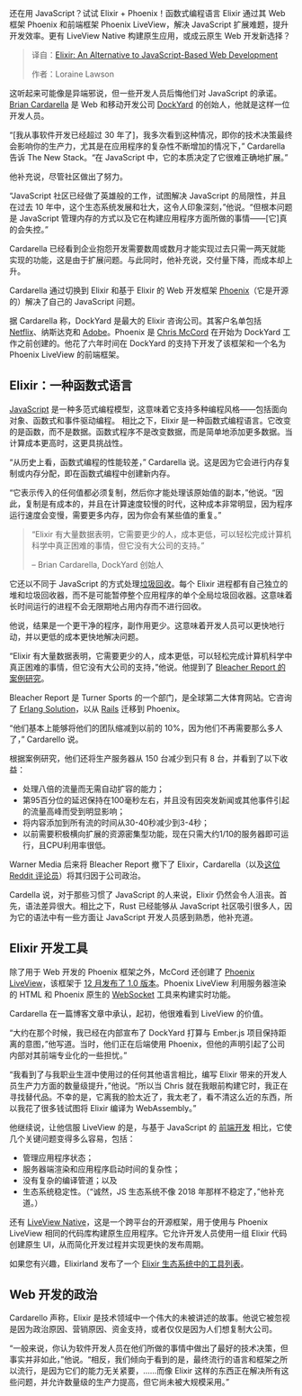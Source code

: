 
<!--
title: Elixir：JavaScript Web开发的替代方案
cover: https://cdn.thenewstack.io/media/2025/06/24ea64d5-elixir.jpg
summary: 还在用 JavaScript？试试 Elixir + Phoenix！函数式编程语言 Elixir 通过其 Web 框架 Phoenix 和前端框架 Phoenix LiveView，解决 JavaScript 扩展难题，提升开发效率。更有 LiveView Native 构建原生应用，或成云原生 Web 开发新选择？
-->

还在用 JavaScript？试试 Elixir + Phoenix！函数式编程语言 Elixir 通过其 Web 框架 Phoenix 和前端框架 Phoenix LiveView，解决 JavaScript 扩展难题，提升开发效率。更有 LiveView Native 构建原生应用，或成云原生 Web 开发新选择？

> 译自：[Elixir: An Alternative to JavaScript-Based Web Development](https://thenewstack.io/elixir-an-alternative-to-javascript-based-web-development/)
> 
> 作者：Loraine Lawson

这听起来可能像是异端邪说，但一些开发人员后悔他们对 JavaScript 的承诺。[Brian Cardarella](https://www.linkedin.com/in/briancardarella/) 是 Web 和移动开发公司 [DockYard](https://dockyard.com/) 的创始人，他就是这样一位开发人员。

“[我从事软件开发已经超过 30 年了]，我多次看到这种情况，即你的技术决策最终会影响你的生产力，尤其是在应用程序的复杂性不断增加的情况下，” Cardarella 告诉 The New Stack。“在 JavaScript 中，它的本质决定了它很难正确地扩展。”

他补充说，尽管社区做出了努力。

“JavaScript 社区已经做了英雄般的工作，试图解决 JavaScript 的局限性，并且在过去 10 年中，这个生态系统发展和壮大，这令人印象深刻，”他说。“但根本问题是 JavaScript 管理内存的方式以及它在构建应用程序方面所做的事情——[它]真的会失控。”

Cardarella 已经看到企业抱怨开发需要数周或数月才能实现过去只需一两天就能实现的功能，这是由于扩展问题。与此同时，他补充说，交付量下降，而成本却上升。

Cardarella 通过切换到 Elixir 和基于 Elixir 的 Web 开发框架 [Phoenix](https://github.com/phoenixframework/phoenix)（它是开源的）解决了自己的 JavaScript 问题。

据 Cardarella 称，DockYard 是最大的 Elixir 咨询公司。其客户名单包括 [Netflix](https://thenewstack.io/netflix-engineers-rethink-mock-testing-for-graphql/)、纳斯达克和 [Adobe](https://thenewstack.io/adobe-developers-use-webassembly-to-improve-users-lives/)。Phoenix 是 [Chris McCord](https://www.linkedin.com/in/chris-mccord-98b47a37/) 在开始为 DockYard 工作之前创建的。他花了六年时间在 DockYard 的支持下开发了该框架和一个名为 Phoenix LiveView 的前端框架。

## Elixir：一种函数式语言

[JavaScript](https://thenewstack.io/javascript-framework-reality-check-whats-actually-working/) 是一种多范式编程模型，这意味着它支持多种编程风格——包括面向对象、函数式和事件驱动编程。
相比之下，Elixir 是一种函数式编程语言。它改变的是函数，而不是数据。函数式程序不是改变数据，而是简单地添加更多数据。当计算成本更高时，这更具挑战性。

“从历史上看，函数式编程的性能较差，” Cardarella 说。这是因为它会进行内存复制或内存分配，即在函数式编程中创建新内存。

“它表示传入的任何值都必须复制，然后你才能处理该原始值的副本，”他说。“因此，复制是有成本的，并且在计算速度较慢的时代，这种成本非常明显，因为程序运行速度会变慢，需要更多内存，因为你会有某些值的重复。”

> “Elixir 有大量数据表明，它需要更少的人，成本更低，可以轻松完成计算机科学中真正困难的事情，但它没有大公司的支持。”
>
> – Brian Cardarella, DockYard 创始人

它还以不同于 JavaScript 的方式处理[垃圾回收](https://www.cloudbees.com/blog/comparing-elixir-go)。每个 Elixir 进程都有自己独立的堆和垃圾回收器，而不是可能暂停整个应用程序的单个全局垃圾回收器。这意味着长时间运行的进程不会无限期地占用内存而不进行回收。

他说，结果是一个更干净的程序，副作用更少。这意味着开发人员可以更快地行动，并以更低的成本更快地解决问题。

“Elixir 有大量数据表明，它需要更少的人，成本更低，可以轻松完成计算机科学中真正困难的事情，但它没有大公司的支持，”他说。他提到了 [Bleacher Report 的案例研究](https://www.erlang-solutions.com/case-studies/bleacher-report-case-study/)。

Bleacher Report 是 Turner Sports 的一个部门，是全球第二大体育网站。它咨询了 [Erlang Solution](https://www.erlang-solutions.com/)，以从 [Rails](https://thenewstack.io/dhh-wants-to-make-web-dev-easy-again-with-ruby-on-rails/) 迁移到 Phoenix。

“他们基本上能够将他们的团队缩减到以前的 10%，因为他们不再需要那么多人了，” Cardarello 说。

根据案例研究，他们还将生产服务器从 150 台减少到只有 8 台，并看到了以下收益：
- 处理八倍的流量而无需自动扩容的能力；
- 第95百分位的延迟保持在100毫秒左右，并且没有因突发新闻或其他事件引起的流量高峰而受到明显影响；
- 将内容添加到所有流的时间从30-40秒减少到3-4秒；
- 以前需要积极横向扩展的资源密集型功能，现在只需大约1/10的服务器即可运行，且CPU利用率很低。

Warner Media 后来将 Bleacher Report 撤下了 Elixir，Cardarella（以及[这位 Reddit 评论员](https://www.reddit.com/r/erlang/comments/18f3kl3/bleacher_report_gutting_out_otp/)）将其归因于公司政治。

Cardella 说，对于那些习惯了 JavaScript 的人来说，Elixir 仍然会令人沮丧。首先，语法差异很大。相比之下，Rust 已经能够从 JavaScript 社区吸引很多人，因为它的语法中有一些方面让 JavaScript 开发人员感到熟悉，他补充道。

## Elixir 开发工具

除了用于 Web 开发的 Phoenix 框架之外，McCord 还创建了 [Phoenix LiveView](https://dockyard.com/blog/2018/12/12/phoenix-liveview-interactive-real-time-apps-no-need-to-write-javascript)，该框架于 [12 月发布了 1.0 版本](https://dockyard.com/blog/2024/12/03/phoenix-liveview-goes-1-0)。Phoenix LiveView 利用服务器渲染的 HTML 和 Phoenix 原生的 [WebSocket](https://thenewstack.io/the-challenge-of-scaling-websockets/) 工具来构建实时功能。

Cardarella 在一篇博客文章中承认，起初，他很难看到 LiveView 的价值。

“大约在那个时候，我已经在内部宣布了 DockYard 打算与 Ember.js 项目保持距离的意图，”他写道。当时，他们正在后端使用 Phoenix，但他的声明引起了公司内部对其前端专业化的一些担忧。”

“我看到了与我职业生涯中使用过的任何其他语言相比，编写 Elixir 带来的开发人员生产力方面的数量级提升，”他说。“所以当 Chris 就在我眼前构建它时，我正在寻找替代品。不幸的是，它离我的脸太近了，我太老了，看不清这么近的东西，所以我花了很多钱试图将 Elixir 编译为 WebAssembly。”

他继续说，让他信服 LiveView 的是，与基于 JavaScript 的 [前端开发](https://thenewstack.io/introduction-to-frontend-development) 相比，它使几个关键问题变得多么容易，包括：

- 管理应用程序状态；
- 服务器端渲染和应用程序启动时间的复杂性；
- 没有复杂的编译管道；以及
- 生态系统稳定性。（“诚然，JS 生态系统不像 2018 年那样不稳定了，”他补充道。）

还有 [LiveView Native](https://github.com/liveview-native/live_view_native)，这是一个跨平台的开源框架，用于使用与 Phoenix LiveView 相同的代码库构建原生应用程序。它允许开发人员使用一组 Elixir 代码创建原生 UI，从而简化开发过程并实现更快的发布周期。

如果您有兴趣，Elixirland 发布了一个 [Elixir 生态系统中的工具列表](https://elixirland.dev/ecosystem)。

## Web 开发的政治

Cardarello 声称，Elixir 是技术领域中一个伟大的未被讲述的故事。他说它被忽视是因为政治原因、营销原因、资金支持，或者仅仅是因为人们想复制大公司。

“一般来说，你认为软件开发人员在他们所做的事情中做出了最好的技术决策，但事实并非如此，”他说。“相反，我们倾向于看到的是，最终流行的语言和框架之所以流行，是因为它们的能力无关紧要，……而像 Elixir 这样的东西正在解决所有这些问题，并允许数量级的生产力提高，但它尚未被大规模采用。”